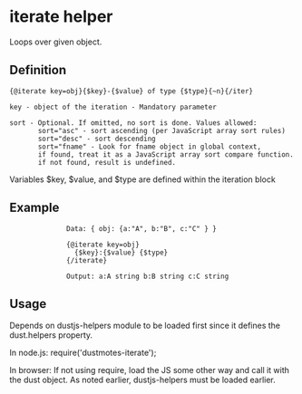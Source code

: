 # iterate helper 

Loops over given object.

## Definition 

```
{@iterate key=obj}{$key}-{$value} of type {$type}{~n}{/iter}

key - object of the iteration - Mandatory parameter

sort - Optional. If omitted, no sort is done. Values allowed:
       sort="asc" - sort ascending (per JavaScript array sort rules)
       sort="desc" - sort descending
       sort="fname" - Look for fname object in global context,
       if found, treat it as a JavaScript array sort compare function.
       if not found, result is undefined.
```

Variables $key, $value, and $type are defined within the iteration block

## Example
```
              Data: { obj: {a:"A", b:"B", c:"C" } }

              {@iterate key=obj}
                {$key}:{$value} {$type}
              {/iterate}

              Output: a:A string b:B string c:C string
```

## Usage
Depends on dustjs-helpers module to be loaded first since it defines
the dust.helpers property.

In node.js:
require('dustmotes-iterate');

In browser:
If not using require, load the JS some other way and call it with the dust object. As noted earlier,
dustjs-helpers must be loaded earlier.

